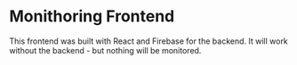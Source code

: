 # Monithoring Frontend
This frontend was built with React and Firebase for the backend.
It will work without the backend - but nothing will be monitored.
